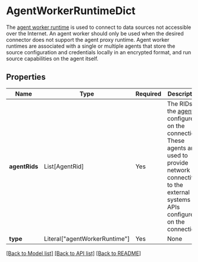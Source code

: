 # AgentWorkerRuntimeDict

The [agent worker runtime](/docs/foundry/data-connection/core-concepts/#agent-worker-runtime) is used to 
connect to data sources not accessible over the Internet. An agent worker should only be used when the desired 
connector does not support the agent proxy runtime. Agent worker runtimes are associated with a single or 
multiple agents that store the source configuration and credentials locally in an encrypted format, 
and run source capabilities on the agent itself.


## Properties
| Name | Type | Required | Description |
| ------------ | ------------- | ------------- | ------------- |
**agentRids** | List[AgentRid] | Yes | The RIDs of the [agents](/docs/foundry/data-connection/set-up-agent/) configured on the connection. These agents are used to provide network connectivity to the external systems or APIs configured on the connection.  |
**type** | Literal["agentWorkerRuntime"] | Yes | None |


[[Back to Model list]](../../../../README.md#models-v2-link) [[Back to API list]](../../../../README.md#apis-v2-link) [[Back to README]](../../../../README.md)
